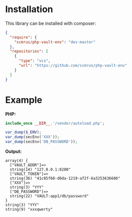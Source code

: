 # Installation
This library can be installed with composer:

```json
{
  "require": {
    "scmrus/php-vault-env": "dev-master"
  },
  "repositories": [
    {
      "type": "vcs",
      "url": "https://github.com/scmrus/php-vault-env"
    }
  ]
}
```

# Example
**PHP:**
```php
include_once __DIR__.'/vendor/autoload.php';

var_dump($_ENV);
var_dump(secEnv('XXX'));
var_dump(secEnv('DB_PASSWORD'));
```
**Output:**
```
array(4) {
  ["VAULT_ADDR"]=>
  string(14) "127.0.0.1:8200"
  ["VAULT_TOKEN"]=>
  string(36) "41c85f60-d0da-1219-af2f-6a3253636606"
  ["XXX"]=>
  string(3) "YYY"
  ["DB_PASSWORD"]=>
  string(22) "VAULT:app1/db/password"
}
string(3) "YYY"
string(9) "xxxqwerty"
```
